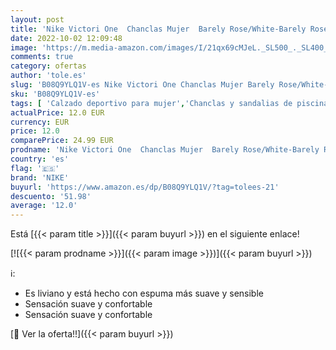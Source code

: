 ```yaml
---
layout: post
title: 'Nike Victori One  Chanclas Mujer  Barely Rose/White-Barely Rose  39 EU'
date: 2022-10-02 12:09:48
image: 'https://m.media-amazon.com/images/I/21qx69cMJeL._SL500_._SL400_.jpg'
comments: true
category: ofertas
author: 'tole.es'
slug: 'B08Q9YLQ1V-es Nike Victori One Chanclas Mujer Barely Rose/White-Barely...'
sku: 'B08Q9YLQ1V-es'
tags: [ 'Calzado deportivo para mujer','Chanclas y sandalias de piscina para mujer','Zapatillas y calzado deportivo para mujer','Zapatos','Zapatos para mujer','Zapatos y complementos','chanclas','nike','🇪🇸', ]
actualPrice: 12.0 EUR
currency: EUR
price: 12.0
comparePrice: 24.99 EUR
prodname: 'Nike Victori One  Chanclas Mujer  Barely Rose/White-Barely Rose  39 EU'
country: 'es'
flag: '🇪🇸'
brand: 'NIKE'
buyurl: 'https://www.amazon.es/dp/B08Q9YLQ1V/?tag=tolees-21'
descuento: '51.98'
average: '12.0'
---
```


Está [{{< param title >}}]({{< param buyurl >}}) en el siguiente enlace!

[![{{< param prodname >}}]({{< param image >}})]({{< param buyurl >}})

ℹ️:

- Es liviano y está hecho con espuma más suave y sensible
- Sensación suave y confortable
- Sensación suave y confortable

[🛒 Ver la oferta!!]({{< param buyurl >}})
